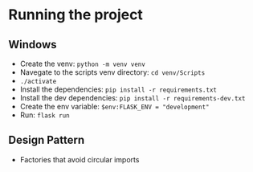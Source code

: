 # Running the project

## Windows
- Create the venv: `python -m venv venv`
- Navegate to the scripts venv directory: `cd venv/Scripts`
- `./activate`
- Install the dependencies: `pip install -r requirements.txt`
- Install the dev dependencies: `pip install -r requirements-dev.txt`
- Create the env variable: `$env:FLASK_ENV = "development"`
- Run: `flask run`

## Design Pattern
- Factories that avoid circular imports